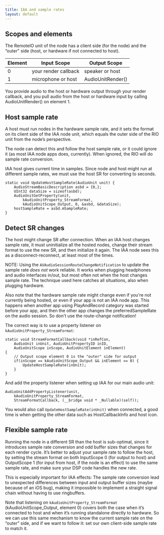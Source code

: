 ```yaml
---
title: IAA and sample rates
layout: default
---
```


## Scopes and elements

The RemoteIO unit of the node has a client side (for the node) and the “outer" side (host, or hardware if not connected to host).

| Element | Input Scope           | Output Scope        |
| ------- | --------------------- | ------------------- |
| 0       | your render callback | speaker or host     |
| 1       | microphone or host    | AudioUnitRender()   |

You provide audio to the host or hardware output through your render callback, and you pull audio from the host or hardware input by calling AudioUnitRender() on element 1.

## Host sample rate

​A host must run nodes in the hardware sample rate, and it sets the format on its client side of the IAA node unit, which equals the outer side of the RIO unit from the node’s perspective.

The node can detect this and follow the host sample rate, or it could ignore it (as most IAA node apps does, currently). When ignored, the RIO will do sample rate conversion.

IAA host gives current time in samples. Since node and host might run at different sample rates, we must use the host SR for converting to seconds.

```objc
static void UpdateHostSampleRate(AudioUnit unit) {
    AudioStreamBasicDescription asbd = {0,};
    UInt32 dataSize = sizeof(asbd);
    AudioUnitGetProperty(unit,
        kAudioUnitProperty_StreamFormat,
        kAudioUnitScope_Output, 0, &asbd, &dataSize);
    hostSampleRate = asbd.mSampleRate;
}
```

## Detect SR changes

The host might change SR after connection. When an IAA host changes sample rate, it must uninitialize all the hosted nodes, change their stream format to use the new SR, and then initialize it again. The IAA node sees this as a disconnect-reconnect, at least most of the times.

NOTE: Using the `AVAudioSessionRouteChangeNotification` to update the sample rate *does not* work reliable. It works when plugging headphones and audio interfaces in/out, but most often not when the host changes sample rate. The technique used here catches all situations, also when plugging hardware.

Also note that the hardware sample rate might change even if you're not currently being hosted, or even if your app is not an IAA node app. This happens when another app using PlayAndRecord category was started before your app, and then the other app changes the preferredSampleRate on the audio session. So don't use the route-change notification!

The correct way is to use a property listener on `kAudioUnitProperty_StreamFormat`:

```objc
static void StreamFormatCallback(void *inRefCon,
    AudioUnit inUnit, AudioUnitPropertyID inID,
    AudioUnitScope inScope, AudioUnitElement inElement)
{
    // Output scope element 0 is the "outer" side for output
    if(inScope == kAudioUnitScope_Output && inElement == 0) {
        UpdateHostSampleRate(inUnit);
    }
}
```

And add the property listener when setting up IAA for our main audio unit:

```objc
AudioUnitAddPropertyListener(unit, 
    kAudioUnitProperty_StreamFormat,
    StreamFormatCallback, (__bridge void * _Nullable)(self));
```

You would also call `UpdateHostSampleRate(inUnit)` when connected, a good time is when getting the other data such as HostCallbackInfo and host icon.

## Flexible sample rate

Running the node in a different SR than the host is sub-optimal, since it introduces sample rate conversion and odd buffer sizes that changes for each render cycle. It’s better to adjust your sample rate to follow the host, by setting the stream format on both InputScope 0 (for output to host) and OutputScope 1 (for input from host, if the node is an effect) to use the same sample rate, and make sure your DSP code handles the new rate.

This is especially important for IAA effects: The sample rate conversion lead to unexpected differences between input and output buffer sizes (maybe because of an iOS bug), making it impossible to implement a straight signal chain without having to use ringbuffers.

Note that listening on `kAudioUnitProperty_StreamFormat` (kAudioUnitScope_Output, element 0) covers both the case when it’s connected to host and when it’s running standalone directly to hardware. So we can use this same mechanism to know the current sample rate on the “outer” side, and if we want to follow it: set our own client-side sample rate to match it.

